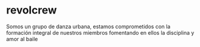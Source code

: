 # revolcrew
Somos un grupo de danza urbana, estamos comprometidos con la formación integral de nuestros miembros fomentando en ellos la disciplina y amor al baile
